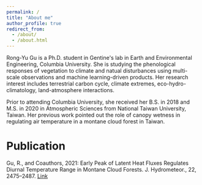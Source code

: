 ```yaml
---
permalink: /
title: "About me"
author_profile: true
redirect_from: 
  - /about/
  - /about.html
---
```




Rong-Yu Gu is a Ph.D. student in Gentine's lab in Earth and Environmental Engineering, Columbia University. She is studying the phenological responses of vegetation to climate and natual disturbances using multi-scale observations and machine learning-driven products. Her research interest includes terrestrial carbon cycle, climate extremes, eco-hydro-climatology, land-atmosphere interactions.



Prior to attending Columbia University, she received her B.S. in 2018 and M.S. in 2020 in Atmospheric Sciences from National Taiwan University, Taiwan. Her previous work pointed out the role of canopy wetness in regulating air temperature in a montane cloud forest in Taiwan.


Publication
======
Gu, R., and Coauthors, 2021: Early Peak of Latent Heat Fluxes Regulates Diurnal Temperature Range in Montane Cloud Forests. J. Hydrometeor., 22, 2475–2487. [Link](https://doi.org/10.1175/JHM-D-21-0005.1)


